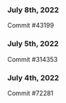 ### July 8th, 2022

Commit #43199

### July 5th, 2022

Commit #314353


### July 4th, 2022

Commit #72281
